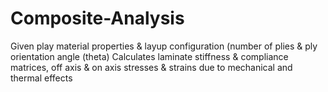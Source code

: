 # Composite-Analysis
Given play material properties & layup configuration (number of plies &
ply orientation angle (theta)
Calculates laminate stiffness & compliance matrices, off axis & on axis
stresses & strains due to mechanical and thermal effects

